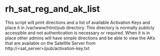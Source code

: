 # rh_sat_reg_and_ak_list
This script will print directions and a list of available Activation Keys and place it in /var/www/html/pub directory. This directory is normally publicly accessible and not authentication is necessary or required. When it is in place other admins will have simple directions and be able to view the AKs that are available on the Satellite Server from http://<sat_server>/pub/activation-key.txt
